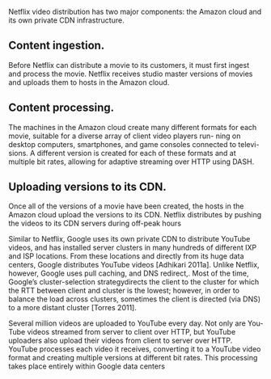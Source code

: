 Netflix video distribution has two major components: the Amazon cloud and its own private CDN infrastructure.
## Content ingestion. 
Before Netflix can distribute a movie to its customers, it must
first ingest and process the movie. Netflix receives studio master versions of
movies and uploads them to hosts in the Amazon cloud.
## Content processing. 
The machines in the Amazon cloud create many different
formats for each movie, suitable for a diverse array of client video players run-
ning on desktop computers, smartphones, and game consoles connected to televi-
sions. A different version is created for each of these formats and at multiple bit
rates, allowing for adaptive streaming over HTTP using DASH.
## Uploading versions to its CDN. 
Once all of the versions of a movie have been
created, the hosts in the Amazon cloud upload the versions to its CDN.
Netflix distributes by pushing the videos to its CDN servers during off-peak hours

Similar to Netflix, Google uses its own private CDN
to distribute YouTube videos, and has installed server clusters in many hundreds
of different IXP and ISP locations. From these locations and directly from its huge
data centers, Google distributes YouTube videos [Adhikari 2011a]. Unlike Netflix,
however, Google uses pull caching, and DNS redirect,. Most of the time, Google’s cluster-selection strategydirects the client to the cluster for which the RTT between client and cluster is the lowest; however, in order to balance the load across clusters, sometimes the client is directed (via DNS) to a more distant cluster [Torres 2011].
 <!-- The DNS server provides api to UPDATE and DELTE records, this can help to make the records responds to the real time measurements more frequently -->

 Several million videos are uploaded to YouTube every day. Not only are You-
Tube videos streamed from server to client over HTTP, but YouTube uploaders also
upload their videos from client to server over HTTP. YouTube processes each video
it receives, converting it to a YouTube video format and creating multiple versions
at different bit rates. This processing takes place entirely within Google data centers